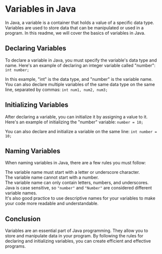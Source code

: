 # Variables in Java
In Java, a variable is a container that holds a value of a specific data type. Variables are used to store data that can be manipulated or used in a program. In this readme, we will cover the basics of variables in Java.

## Declaring Variables
To declare a variable in Java, you must specify the variable's data type and name. Here's an example of declaring an integer variable called "number":
`int number;`

In this example, "int" is the data type, and "number" is the variable name. You can also declare multiple variables of the same data type on the same line, separated by commas:
`int num1, num2, num3;`

## Initializing Variables
After declaring a variable, you can initialize it by assigning a value to it. Here's an example of initializing the "number" variable:
`number = 10;`

You can also declare and initialize a variable on the same line:
`int number = 10;`

## Naming Variables
When naming variables in Java, there are a few rules you must follow:

The variable name must start with a letter or underscore character.\
The variable name cannot start with a number.\
The variable name can only contain letters, numbers, and underscores.\
Java is case sensitive, so `"number"` and `"Number"` are considered different variable names.\
It's also good practice to use descriptive names for your variables to make your code more readable and understandable.

## Conclusion
Variables are an essential part of Java programming. They allow you to store and manipulate data in your program. By following the rules for declaring and initializing variables, you can create efficient and effective programs.
